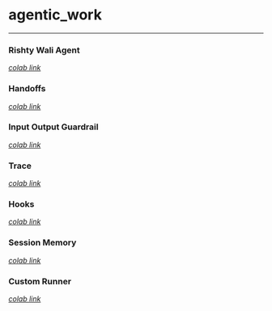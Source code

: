 # agentic_work
***
### Rishty Wali Agent
*[colab link](https://colab.research.google.com/drive/1umsXEI5PHLA_cVOl2EKhJw-9cuBAxNmk?usp=sharing "click here")*
### Handoffs
*[colab link](https://colab.research.google.com/drive/1t7sVyEeGEYkKg3uPhO2q2d8Dz85S0wkl?usp=sharing "click here")* 
### Input Output Guardrail
*[colab link](https://colab.research.google.com/drive/108Fxv8Tzo0o8QMBydn-v-TjX9PcQbn2B?usp=sharing "cilck here")*
### Trace
*[colab link](https://colab.research.google.com/drive/1jtkx_MNKsFq0VcBvxX9GdrdLBATeDi4n?usp=sharing "click here")*
### Hooks
*[colab link](https://colab.research.google.com/drive/1hB0K9DoQVSkcSx-dXXgjFzTivynUIpbh?usp=sharing "click here")*
### Session Memory
*[colab link](https://colab.research.google.com/drive/1I9mxfJXdqILksnEeK4J-saSuvAdkfi2q?usp=sharing "click here")*
### Custom Runner
*[colab link](https://colab.research.google.com/drive/10pf0CyvXtiwSaE2YSVZgmyFH7VkdZS3v?usp=sharing "click here")*
